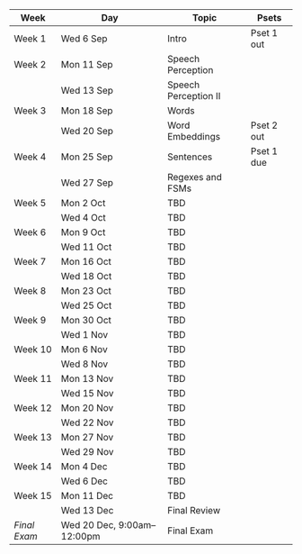 | Week         | Day                            | Topic                | Psets        |
---------------|--------------------------------|----------------------|--------------|
| Week 1       | Wed 6 Sep                      | Intro                | Pset 1 out   |
| Week 2       | Mon 11 Sep                     | Speech Perception    |              |
|              | Wed 13 Sep                     | Speech Perception II |              |
| Week 3       | Mon 18 Sep                     | Words                |              |
|              | Wed 20 Sep                     | Word Embeddings      | Pset 2 out   |
| Week 4       | Mon 25 Sep                     | Sentences            | Pset 1 due   |
|              | Wed 27 Sep                     | Regexes and FSMs     |              |
| Week 5       | Mon 2 Oct                      | TBD                  |              |
|              | Wed 4 Oct                      | TBD                  |              |
| Week 6       | Mon 9 Oct                      | TBD                  |              |
|              | Wed 11 Oct                     | TBD                  |              |
| Week 7       | Mon 16 Oct                     | TBD                  |              |
|              | Wed 18 Oct                     | TBD                  |              |
| Week 8       | Mon 23 Oct                     | TBD                  |              |
|              | Wed 25 Oct                     | TBD                  |              |
| Week 9       | Mon 30 Oct                     | TBD                  |              |
|              | Wed 1 Nov                      | TBD                  |              |
| Week 10      | Mon 6 Nov                      | TBD                  |              |
|              | Wed 8 Nov                      | TBD                  |              |
| Week 11      | Mon 13 Nov                     | TBD                  |              |
|              | Wed 15 Nov                     | TBD                  |              |
| Week 12      | Mon 20 Nov                     | TBD                  |              |
|              | Wed 22 Nov                     | TBD                  |              |
| Week 13      | Mon 27 Nov                     | TBD                  |              |
|              | Wed 29 Nov                     | TBD                  |              |
| Week 14      | Mon 4 Dec                      | TBD                  |              |
|              | Wed 6 Dec                      | TBD                  |              |
| Week 15      | Mon 11 Dec                     | TBD                  |              |
|              | Wed 13 Dec                     | Final Review         |              | 
| *Final Exam* | Wed 20 Dec, 9:00am–12:00pm     | Final Exam           |              |

